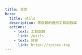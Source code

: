 ```yaml
---
title: 首页
hero:
  title: utils
  description: 零依赖的通用工具函数库
  actions:
    - text: 工具函数
      link: /utils
    - text: 博客
      link: https://zpcscc.top
---
```


<code src="./index.tsx" compact inline></code>
